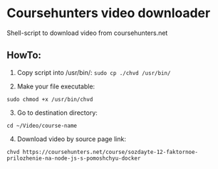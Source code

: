 # Coursehunters video downloader

Shell-script to download video from coursehunters.net

## HowTo:

1. Copy script into /usr/bin/:
  `sudo cp ./chvd /usr/bin/`

2. Make your file executable:

  `sudo chmod +x /usr/bin/chvd`

3. Go to destination directory:

  `cd ~/Video/course-name`

4. Download video by source page link:

`chvd https://coursehunters.net/course/sozdayte-12-faktornoe-prilozhenie-na-node-js-s-pomoshchyu-docker`

